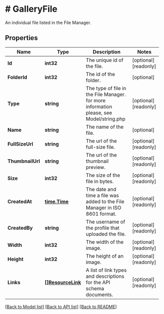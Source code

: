 # # GalleryFile
An individual file listed in the File Manager.

## Properties 


Name | Type | Description | Notes
------------ | ------------- | ------------- | -------------
**Id**| **int32** | The unique id of the file.  | [optional] [readonly]
**FolderId**| **int32** | The id of the folder.  | [optional]
**Type**| **string** | The type of file in the File Manager. for more information please, see Model/string.php  | [optional] [readonly]
**Name**| **string** | The name of the file.  | [optional]
**FullSizeUrl**| **string** | The url of the full-size file.  | [optional] [readonly]
**ThumbnailUrl**| **string** | The url of the thumbnail preview.  | [optional] [readonly]
**Size**| **int32** | The size of the file in bytes.  | [optional] [readonly]
**CreatedAt**| [**time.Time**](time.Time.md) | The date and time a file was added to the File Manager in ISO 8601 format.  | [optional] [readonly]
**CreatedBy**| **string** | The username of the profile that uploaded the file.  | [optional] [readonly]
**Width**| **int32** | The width of the image.  | [optional] [readonly]
**Height**| **int32** | The height of an image.  | [optional] [readonly]
**Links**| [**[]ResourceLink**](ResourceLink.md) | A list of link types and descriptions for the API schema documents.  | [optional] [readonly]


[[Back to Model list]](../../README.md#models) [[Back to API list]](../../README.md#endpoints) [[Back to README]](../../README.md)

